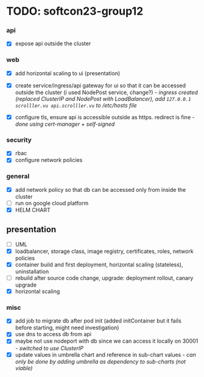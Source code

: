 # TODO: softcon23-group12

### api

- [x] expose api outside the cluster

### web

- [x] add horizontal scaling to ui (presentation)
- [x] create service/ingress/api gateway for ui so that it can be accessed outside the cluster (i used NodePost service, change?) - _ingress created (replaced ClusterIP and NodePost with LoadBalancer), add `127.0.0.1 scrolller.vu api.scrolller.vu` to /etc/hosts file_

- [x] configure tls, ensure api is accessible outside as https. redirect is fine - _done using cert-manager + self-signed_

### security

- [x] rbac
- [x] configure network policies

### general

- [x] add network policy so that db can be accessed only from inside the cluster
- [ ] run on google cloud platform
- [x] HELM CHART

## presentation

- [ ] UML
- [x] loadbalancer, storage class, image registry, certificates, roles, network policies
- [x] container build and first deployment, horizontal scaling (stateless), uninstallation
- [ ] rebuild after source code change, upgrade: deployment rollout, canary upgrade
- [x] horizontal scaling

### misc

- [x] add job to migrate db after pod init (added initContainer but it fails before starting, might need investigation)
- [x] use dns to access db from api
- [x] maybe not use nodeport with db since we can access it locally on 30001 - _switched to use ClusterIP_
- [x] update values in umbrella chart and reference in sub-chart values - _can only be done by adding umbrella as dependency to sub-charts (not viable)_
